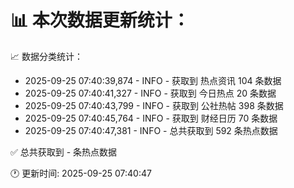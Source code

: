📊 本次数据更新统计：
==========================

📈 数据分类统计：
- 2025-09-25 07:40:39,874 - INFO - 获取到 热点资讯 104 条数据
- 2025-09-25 07:40:41,327 - INFO - 获取到 今日热点 20 条数据
- 2025-09-25 07:40:43,799 - INFO - 获取到 公社热帖 398 条数据
- 2025-09-25 07:40:45,764 - INFO - 获取到 财经日历 70 条数据
- 2025-09-25 07:40:47,381 - INFO - 总共获取到 592 条热点数据

✅ 总共获取到 - 条热点数据

🕐 更新时间: 2025-09-25 07:40:47
